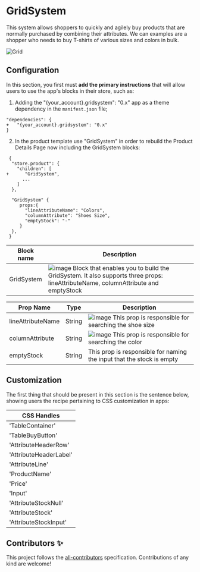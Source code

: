 # GridSystem

This system allows shoppers to quickly and agilely buy products that are normally purchased by combining their attributes. We can examples are a shopper who needs to buy T-shirts of various sizes and colors in bulk.

![Grid](https://user-images.githubusercontent.com/9255820/138163226-c7a5de4e-f350-4ff7-a0fd-32cbe8de0b04.png)

## Configuration

In this section, you first must **add the primary instructions** that will allow users to use the app's blocks in their store, such as:

1. Adding the "{your_account}.gridsystem": "0.x" app as a theme dependency in the `manifest.json` file;

```
"dependencies": {
+   "{your_account}.gridsystem": "0.x"
}
```

2. In the product template use "GridSystem" in order to rebuild the Product Details Page now including the GridSystem blocks:

```
 {
  "store.product": {
    "children": [
+      "GridSystem",
      ...
    ]
  },

  "GridSystem" {
     props:{
       "lineAttributeName": "Colors",
       "columnAttribute": "Shoes Size",
       "emptyStock": "-"
     }
  },
 }
```

| Block name | Description                                                                                                                                                                                                                                    |
| ---------- | ---------------------------------------------------------------------------------------------------------------------------------------------------------------------------------------------------------------------------------------------- |
| GridSystem | ![image](https://user-images.githubusercontent.com/9255820/137956653-c028c12b-804d-460d-bc96-9bd128293d2c.png) Block that enables you to build the GridSystem. It also supports three props: lineAttributeName, columnAttribute and emptyStock |

| Prop Name         | Type   | Description                                                                                                                                                         |
| ----------------- | ------ | ------------------------------------------------------------------------------------------------------------------------------------------------------------------- |
| lineAttributeName | String | ![image](https://user-images.githubusercontent.com/9255820/137959981-6f8eed23-f2d1-4f14-92e0-597ba7fc2403.png) This prop is responsible for searching the shoe size |
| columnAttribute   | String | ![image](https://user-images.githubusercontent.com/9255820/137960036-9db385de-9cba-4e5f-a180-a33d2baa881c.png) This prop is responsible for searching the color     |
| emptyStock        | String | This prop is responsible for naming the input that the stock is empty                                                                                               |

## Customization

The first thing that should be present in this section is the sentence below, showing users the recipe pertaining to CSS customization in apps:

| CSS Handles            |
| ---------------------- |
| 'TableContainer'       |
| 'TableBuyButton'       |
| 'AttributeHeaderRow'   |
| 'AttributeHeaderLabel' |
| 'AttributeLine'        |
| 'ProductName'          |
| 'Price'                |
| 'Input'                |
| 'AttributeStockNull'   |
| 'AttributeStock'       |
| 'AttributeStockInput'  |

## Contributors ✨

This project follows the [all-contributors](https://github.com/all-contributors/all-contributors) specification. Contributions of any kind are welcome!
